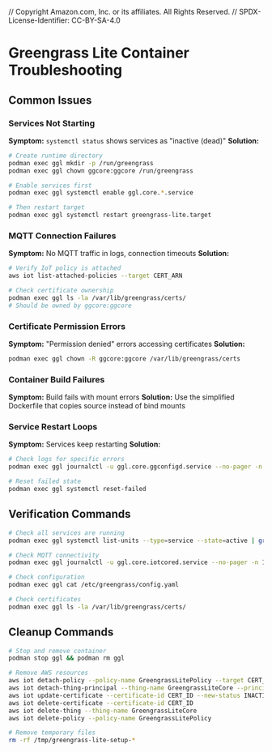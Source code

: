 // Copyright Amazon.com, Inc. or its affiliates. All Rights Reserved.
// SPDX-License-Identifier: CC-BY-SA-4.0

# Greengrass Lite Container Troubleshooting

## Common Issues

### Services Not Starting
**Symptom:** `systemctl status` shows services as "inactive (dead)"
**Solution:** 
```bash
# Create runtime directory
podman exec ggl mkdir -p /run/greengrass
podman exec ggl chown ggcore:ggcore /run/greengrass

# Enable services first
podman exec ggl systemctl enable ggl.core.*.service

# Then restart target
podman exec ggl systemctl restart greengrass-lite.target
```

### MQTT Connection Failures
**Symptom:** No MQTT traffic in logs, connection timeouts
**Solution:**
```bash
# Verify IoT policy is attached
aws iot list-attached-policies --target CERT_ARN

# Check certificate ownership
podman exec ggl ls -la /var/lib/greengrass/certs/
# Should be owned by ggcore:ggcore
```

### Certificate Permission Errors
**Symptom:** "Permission denied" errors accessing certificates
**Solution:**
```bash
podman exec ggl chown -R ggcore:ggcore /var/lib/greengrass/certs
```

### Container Build Failures
**Symptom:** Build fails with mount errors
**Solution:** Use the simplified Dockerfile that copies source instead of bind mounts

### Service Restart Loops
**Symptom:** Services keep restarting
**Solution:**
```bash
# Check logs for specific errors
podman exec ggl journalctl -u ggl.core.ggconfigd.service --no-pager -n 20

# Reset failed state
podman exec ggl systemctl reset-failed
```

## Verification Commands

```bash
# Check all services are running
podman exec ggl systemctl list-units --type=service --state=active | grep ggl

# Check MQTT connectivity
podman exec ggl journalctl -u ggl.core.iotcored.service --no-pager -n 10

# Check configuration
podman exec ggl cat /etc/greengrass/config.yaml

# Check certificates
podman exec ggl ls -la /var/lib/greengrass/certs/
```

## Cleanup Commands

```bash
# Stop and remove container
podman stop ggl && podman rm ggl

# Remove AWS resources
aws iot detach-policy --policy-name GreengrassLitePolicy --target CERT_ARN
aws iot detach-thing-principal --thing-name GreengrassLiteCore --principal CERT_ARN
aws iot update-certificate --certificate-id CERT_ID --new-status INACTIVE
aws iot delete-certificate --certificate-id CERT_ID
aws iot delete-thing --thing-name GreengrassLiteCore
aws iot delete-policy --policy-name GreengrassLitePolicy

# Remove temporary files
rm -rf /tmp/greengrass-lite-setup-*
```
